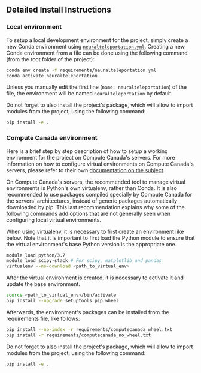 ## Detailed Install Instructions

### Local environment

To setup a local development environment for the project, simply create a new Conda environment using
[`neuralteleportation.yml`](neuralteleportation.yml). Creating a new Conda environment from a file can
be done using the following command (from the root folder of the project):
```bash
conda env create -f requirements/neuralteleportation.yml
conda activate neuralteleportation
```
Unless you manually edit the first line (`name: neuralteleportation`) of the file, the environment will be named
`neuralteleportation` by default.

Do not forget to also install the project's package, which will allow to import modules from the project, using the
following command:
```bash
pip install -e .
```

### Compute Canada environment

Here is a brief step by step description of how to setup a working environment for the project on Compute Canada's
servers. For more information on how to configure virtual environments on Compute Canada's servers,
please refer to their own
[documentation on the subject](https://docs.computecanada.ca/wiki/Python#Creating_and_using_a_virtual_environment).

On Compute Canada's servers, the recommended tool to manage virtual environments is Python's own virtualenv, rather
than Conda. It is also recommended to use packages compiled specially by Compute Canada for the servers' architectures,
instead of generic packages automatically downloaded by pip. This last recommendation explains why some of the
following commands add options that are not generally seen when configuring local virtual environments.

When using virtualenv, it is necessary to first create an environment like below. Note that it is important to first
load the Python module to ensure that the virtual environment's base Python version is the appropriate one.
```bash
module load python/3.7
module load scipy-stack # For scipy, matplotlib and pandas
virtualenv --no-download <path_to_virtual_env>
```

After the virtual environment is created, it is necessary to activate it and update the base environment.
```bash
source <path_to_virtual_env>/bin/activate
pip install --upgrade setuptools pip wheel
```

Afterwards, the environment's packages can be installed from the requirements file, like follows:
```bash
pip install --no-index -r requirements/computecanada_wheel.txt
pip install -r requirements/computecanada_no_wheel.txt
```

Do not forget to also install the project's package, which will allow to import modules from the project, using the
following command:
```bash
pip install -e .
```